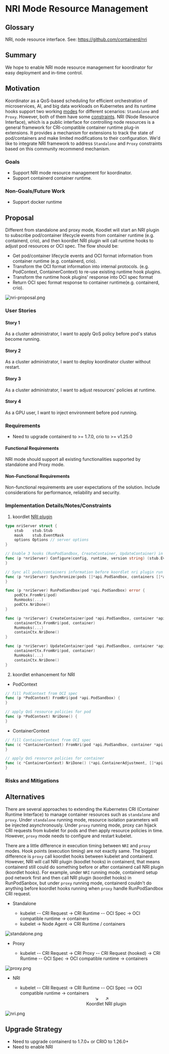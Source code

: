 # NRI Mode Resource Management

## Glossary

NRI, node resource interface. See: https://github.com/containerd/nri

## Summary

We hope to enable NRI mode resource management for koordinator for easy deployment and in-time control. 

## Motivation

Koordinator as a QoS-based scheduling for efficient orchestration of microservices, AI, and big data workloads on Kubernetes and its runtime hooks support two working [modes](https://github.com/koordinator-sh/koordinator/blob/main/docs/design-archive/koordlet-runtime-hooks.md) for different scenarios: `Standalone` and `Proxy`. However, both of them have some [constraints](https://shimo.im/docs/m4kMLdgO1LIma9qD). NRI (Node Resource Interface), which is a public interface for controlling node resources is a general framework for CRI-compatible container runtime plug-in extensions. It provides a mechanism for extensions to track the state of pod/containers and make limited modifications to their configuration. We'd like to integrate NRI framework to address `Standalone` and `Proxy` constraints based on this community recommend mechanism.

### Goals

- Support NRI mode resource management for koordinator.
- Support containerd container runtime.

### Non-Goals/Future Work

- Support docker runtime

## Proposal

Different from standalone and proxy mode, Koodlet will start an NRI plugin to subscribe pod/container lifecycle events from container runtime (e.g. containerd, crio), and then koordlet NRI plugin will call runtime hooks to adjust pod resources or OCI spec. The flow should be:

- Get pod/container lifecycle events and OCI format information from container runtime (e.g. containerd, crio).
- Transform the OCI format information into internal protocols. (e.g. PodContext, ContainerContext) to re-use existing runtime hook plugins.
- Transform the runtime hook plugins' response into OCI spec format 
- Return OCI spec format response to container runtime(e.g. containerd, crio).

![nri-proposal.png](/img/nri-proposal.png)

### User Stories

#### Story 1
As a cluster administrator, I want to apply QoS policy before pod's status become running.

#### Story 2
As a cluster administrator, I want to deploy koordinator cluster without restart.

#### Story 3
As a cluster administrator, I want to adjust resources' policies at runtime.

#### Story 4
As a GPU user, I want to inject environment before pod running.

### Requirements

- Need to upgrade containerd to >= 1.7.0, crio to >= v1.25.0

#### Functional Requirements

NRI mode should support all existing functionalities supported by standalone and Proxy mode.

#### Non-Functional Requirements

Non-functional requirements are user expectations of the solution. Include
considerations for performance, reliability and security.

### Implementation Details/Notes/Constraints
1. koordlet [NRI plugin](https://github.com/containerd/nri/blob/main/plugins/template/plugin.go)
```go
type nriServer struct {
	stub    stub.Stub
	mask    stub.EventMask
	options Options // server options
}

// Enable 3 hooks (RunPodSandbox, CreateContainer, UpdateContainer) in NRI 
func (p *nriServer) Configure(config, runtime, version string) (stub.EventMask, error) {
}

// Sync all pods/containers information before koordlet nri plugin run
func (p *nriServer) Synchronize(pods []*api.PodSandbox, containers []*api.Container) ([]*api.ContainerUpdate, error) {
}

func (p *nriServer) RunPodSandbox(pod *api.PodSandbox) error {
	podCtx.FromNri(pod)
	RunHooks(...)
	podCtx.NriDone()
}

func (p *nriServer) CreateContainer(pod *api.PodSandbox, container *api.Container) (*api.ContainerAdjustment, []*api.ContainerUpdate, error) {
    containerCtx.FromNri(pod, container)
	RunHooks(...)
	containCtx.NriDone()
}

func (p *nriServer) UpdateContainer(pod *api.PodSandbox, container *api.Container) ([]*api.ContainerUpdate, error) {
	containerCtx.FromNri(pod, container)
	RunHooks(...)
	containCtx.NriDone()
}
```
2. koordlet enhancement for NRI
- PodContext
```go
// fill PodContext from OCI spec
func (p *PodContext) FromNri(pod *api.PodSandbox) {
}

// apply QoS resource policies for pod
func (p *PodContext) NriDone() {
}
```
- ContainerContext
```go
// fill ContainerContext from OCI spec
func (c *ContainerContext) FromNri(pod *api.PodSandbox, container *api.Container) {
}

// apply QoS resource policies for container
func (c *ContainerContext) NriDone() (*api.ContainerAdjustment, []*api.ContainerUpdate, error) {
}
```

### Risks and Mitigations

## Alternatives
There are several approaches to extending the Kubernetes CRI (Container Runtime Interface) to manage container resources such as `standalone` and `proxy`. Under `standalone` running mode, resource isolation parameters will be injected asynchronously. Under `proxy` running mode, proxy can hijack CRI requests from kubelet for pods and then apply resource policies in time. However, `proxy` mode needs to configure and restart kubelet.

There are a little difference in execution timing between `NRI` and `proxy` modes. Hook points (execution timing) are not exactly same. The biggest difference is `proxy` call koordlet hooks between kubelet and containerd. However, NRI will call NRI plugin (koodlet hooks) in containerd, that means containerd still could do something before or after containerd call NRI plugin (koordlet hooks). For example, under `NRI` running mode, containerd setup pod network first and then call NRI plugin (koordlet hooks) in RunPodSanbox, but under `proxy` running mode, containerd couldn't do anything before koordlet hooks running when `proxy` handle RunPodSandbox CRI request. 

- Standalone

  - kubelet -- CRI Request -> CRI Runtime -- OCI Spec -> OCI compatible runtime -> containers
  - kubelet -> Node Agent -> CRI Runtime / containers

![standalone.png](/img/standalone.png)

- Proxy

  - kubelet -- CRI Request -> CRI Proxy -- CRI Request (hooked) -> CRI Runtime -- OCI Spec -> OCI compatible runtime -> containers

![proxy.png](/img/proxy.png)

- NRI

  - kubelet -- CRI Request -> CRI Runtime -- OCI Spec --> OCI compatible runtime -> containers  
  &emsp;&emsp;&emsp;&emsp;&emsp;&emsp;&emsp;&emsp;&emsp;&emsp;&emsp;&emsp;&emsp;&emsp;&emsp;&emsp;&emsp;&searr; &emsp; &nearr;  
  &emsp;&emsp;&emsp;&emsp;&emsp;&emsp;&emsp;&emsp;&emsp;&emsp;&emsp;&emsp;&emsp;&emsp;&emsp;Koordlet NRI plugin

![nri.png](/img/nri.png)

## Upgrade Strategy

- Need to upgrade containerd to 1.7.0+ or CRIO to 1.26.0+
- Need to enable NRI


